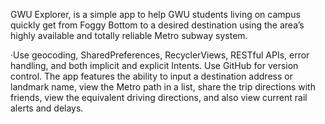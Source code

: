 GWU Explorer​, is a simple app to help GWU students living on campus quickly get from Foggy Bottom to a desired destination using the area’s highly available and totally reliable Metro subway system.

·Use geocoding, SharedPreferences, RecyclerViews, RESTful APIs, error handling, and both implicit and explicit Intents. Use GitHub for version control. The app features the ability to input a destination address or landmark name, view the Metro path in a list, share the trip directions with friends, view the equivalent driving directions, and also view current rail alerts and delays.
